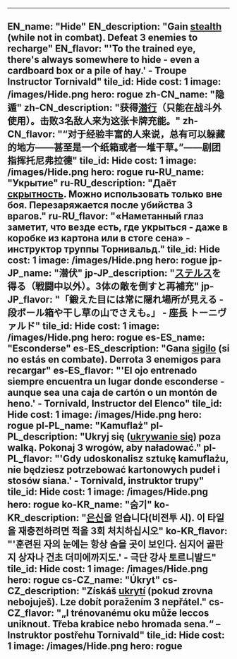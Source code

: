 ---

EN_name: "Hide"
EN_description: "Gain <u>stealth</u> (while not in combat). Defeat 3 enemies to recharge"
EN_flavor: "'To the trained eye, there's always somewhere to hide - even a cardboard box or a pile of hay.' - Troupe Instructor Tornivald"
tile_id: Hide
cost: 1
image: /images/Hide.png
hero: rogue
zh-CN_name: "隐遁"
zh-CN_description: "获得<u>潜行</u>（只能在战斗外使用）。击败3名敌人来为这张卡牌充能。"
zh-CN_flavor: "“对于经验丰富的人来说，总有可以躲藏的地方——甚至是一个纸箱或者一堆干草。”——剧团指挥托尼弗拉德"
tile_id: Hide
cost: 1
image: /images/Hide.png
hero: rogue
ru-RU_name: "Укрытие"
ru-RU_description: "Даёт <u>скрытность</u>. Можно использовать только вне боя. Перезаряжается после убийства 3 врагов."
ru-RU_flavor: "«Наметанный глаз заметит, что везде есть, где укрыться - даже в коробке из картона или в стоге сена» - инструктор труппы Торнивальд."
tile_id: Hide
cost: 1
image: /images/Hide.png
hero: rogue
jp-JP_name: "潜伏"
jp-JP_description: "<u>ステルス</u>を得る（戦闘中以外）。3体の敵を倒すと再補充"
jp-JP_flavor: "「鍛えた目には常に隠れ場所が見える - 段ボール箱や干し草の山でさえも。」 - 座長 トーニヴァルド"
tile_id: Hide
cost: 1
image: /images/Hide.png
hero: rogue
es-ES_name: "Esconderse"
es-ES_description: "Gana <u>sigilo</u> (si no estás en combate). Derrota 3 enemigos para recargar"
es-ES_flavor: "'El ojo entrenado siempre encuentra un lugar donde esconderse - aunque sea una caja de cartón o un montón de heno.' - Tornivald, Instructor del Elenco"
tile_id: Hide
cost: 1
image: /images/Hide.png
hero: rogue
pl-PL_name: "Kamuflaż"
pl-PL_description: "Ukryj się (<u>ukrywanie się</u>) poza walką. Pokonaj 3 wrogów, aby naładować."
pl-PL_flavor: "'Gdy udoskonalisz sztukę kamuflażu, nie będziesz potrzebować kartonowych pudeł i stosów siana.' - Tornivald, instruktor trupy"
tile_id: Hide
cost: 1
image: /images/Hide.png
hero: rogue
ko-KR_name: "숨기"
ko-KR_description: "<u>은신</u>을 얻습니다(비전투 시). 이 타일을 재충전하려면 적을 3회 처치하십시오"
ko-KR_flavor: "'훈련된 자의 눈에는 항상 숨을 곳이 보인다. 심지어 골판지 상자나 건초 더미에까지도.' - 극단 강사 토르니발드"
tile_id: Hide
cost: 1
image: /images/Hide.png
hero: rogue
cs-CZ_name: "Úkryt"
cs-CZ_description: "Získáš <u>ukrytí</u> (pokud zrovna nebojuješ). Lze dobít poražením 3 nepřátel."
cs-CZ_flavor: "„I trénovanému oku může leccos uniknout. Třeba krabice nebo hromada sena.“ – Instruktor postřehu Tornivald"
tile_id: Hide
cost: 1
image: /images/Hide.png
hero: rogue
---